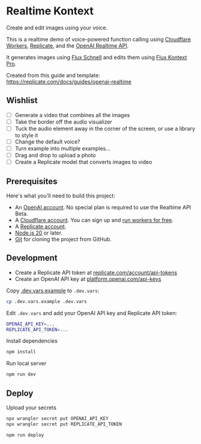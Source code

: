 # Realtime Kontext

Create and edit images using your voice.

This is a realtime demo of voice-powered function calling
using [Cloudflare Workers](https://developers.cloudflare.com), [Replicate](https://replicate.com), and the [OpenAI Realtime API](https://platform.openai.com/docs/api-reference/realtime).

It generates images using [Flux Schnell](https://replicate.com/black-forest-labs/flux-schnell) and edits them using [Flux Kontext Pro](https://replicate.com/black-forest-labs/flux-kontext-pro).

Created from this guide and template: https://replicate.com/docs/guides/openai-realtime

## Wishlist

- [ ] Generate a video that combines all the images
- [ ] Take the border off the audio visualizer
- [ ] Tuck the audio element away in the corner of the screen, or use a library to style it
- [ ] Change the default voice?
- [ ] Turn example into multiple examples…
- [ ] Drag and drop to upload a photo
- [ ] Create a Replicate model that converts images to video

## Prerequisites

Here's what you'll need to build this project:

- An [OpenAI account](https://platform.openai.com/signup). No special plan is required to use the Realtime API Beta.
- A [Cloudflare account](https://www.cloudflare.com/plans/free/). You can sign up and [run workers for free](https://workers.cloudflare.com/).
- A [Replicate account](https://replicate.com/).
- [Node.js 20](https://nodejs.org/en/download/prebuilt-installer) or later.
- [Git](https://chatgpt.com/share/673d65dc-8e50-8003-8ce2-4bc7053d0e3a) for cloning the project from GitHub.

## Development

- Create a Replicate API token at [replicate.com/account/api-tokens](https://replicate.com/account/api-tokens)
- Create an OpenAI API key at [platform.openai.com/api-keys](https://platform.openai.com/api-keys)

Copy [.dev.vars.example](./.dev.vars.example) to `.dev.vars`:

```bash
cp .dev.vars.example .dev.vars
```

Edit `.dev.vars` and add your OpenAI API key and Replicate API token:

```bash
OPENAI_API_KEY=...
REPLICATE_API_TOKEN=...
```

Install dependencies

```bash
npm install
```

Run local server

```bash
npm run dev
```

## Deploy

Upload your secrets

```bash
npx wrangler secret put OPENAI_API_KEY
npx wrangler secret put REPLICATE_API_TOKEN
```

```bash
npm run deploy
```
